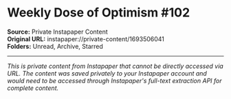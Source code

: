 # Weekly Dose of Optimism #102

**Source:** Private Instapaper Content  
**Original URL:** instapaper://private-content/1693506041  
**Folders:** Unread, Archive, Starred  

---

*This is private content from Instapaper that cannot be directly accessed via URL. The content was saved privately to your Instapaper account and would need to be accessed through Instapaper's full-text extraction API for complete content.*
